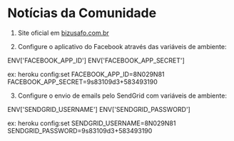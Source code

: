 # Notícias da Comunidade

1. Site oficial em [bizusafo.com.br](http://bizusafo.com.br)

2. Configure o aplicativo do Facebook através das variáveis de ambiente:

ENV['FACEBOOK_APP_ID']
ENV['FACEBOOK_APP_SECRET']

ex: heroku config:set FACEBOOK_APP_ID=8N029N81 FACEBOOK_APP_SECRET=9s83109d3+583493190

3. Configure o envio de emails pelo SendGrid com variáveis de ambiente:

ENV['SENDGRID_USERNAME']
ENV['SENDGRID_PASSWORD']

ex: heroku config:set SENDGRID_USERNAME=8N029N81 SENDGRID_PASSWORD=9s83109d3+583493190